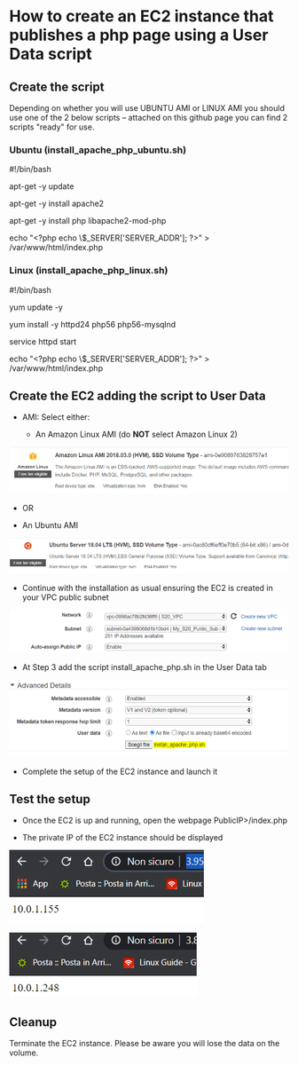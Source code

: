 # How to create an EC2 instance that publishes a php page using a User Data script

## Create the script

Depending on whether you will use UBUNTU AMI or LINUX AMI you should use
one of the 2 below scripts – attached on this github page you can find
2 scripts "ready" for use.

### Ubuntu (install_apache_php_ubuntu.sh)

\#\!/bin/bash

apt-get -y update

apt-get -y install apache2

apt-get -y install php libapache2-mod-php

echo "\<?php echo \\$\_SERVER\['SERVER\_ADDR'\]; ?\>" \>
/var/www/html/index.php

### Linux (install_apache_php_linux.sh)

\#\!/bin/bash

yum update -y

yum install -y httpd24 php56 php56-mysqlnd

service httpd start

echo "\<?php echo \\$\_SERVER\['SERVER\_ADDR'\]; ?\>" \>
/var/www/html/index.php

## Create the EC2 adding the script to User Data

  - AMI: Select either:
    
      - An Amazon Linux AMI (do **NOT** select Amazon Linux 2)

![](.//media/image1.png)

  - OR

  - An Ubuntu AMI

![](.//media/image2.png)

  - Continue with the installation as usual ensuring the EC2 is created
    in your VPC public subnet

![](.//media/image3.png)

  - At Step 3 add the script install\_apache\_php.sh in the User Data
    tab

![](.//media/image4.png)

  - Complete the setup of the EC2 instance and launch it

## Test the setup

  - Once the EC2 is up and running, open the webpage
    PublicIP\>/index.php

  - The private IP of the EC2 instance should be displayed

![](.//media/image5.png)

![](.//media/image6.png)

## Cleanup

Terminate the EC2 instance. Please be aware you will lose the data on
the volume.
